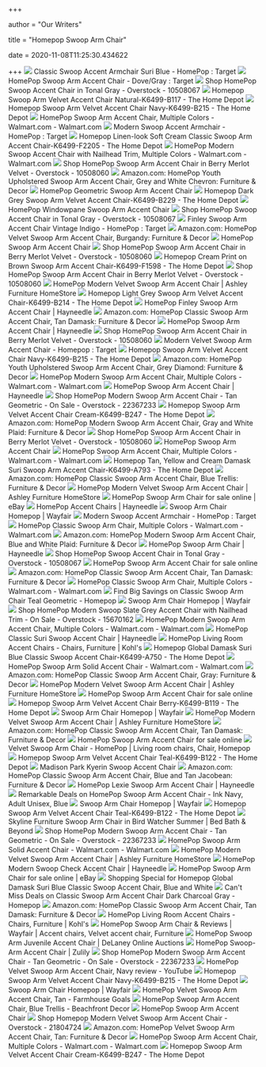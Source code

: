 +++
        
author = "Our Writers"
        
title = "Homepop Swoop Arm Chair"
        
date = 2020-11-08T11:25:30.434622
        
+++
[ ![](https://target.scene7.com/is/image/Target/GUEST_52ef9d6a-2cf1-4a66-9da3-d1ddc448b1bb?wid=488&hei=488&fmt=pjpeg)](https://target.scene7.com/is/image/Target/GUEST_52ef9d6a-2cf1-4a66-9da3-d1ddc448b1bb?wid=488&hei=488&fmt=pjpeg) Classic Swoop Accent Armchair Suri Blue - HomePop : Target
[ ![](https://target.scene7.com/is/image/Target/GUEST_e06f28ce-8099-4821-a752-7691dcaa838e?wid=488&hei=488&fmt=pjpeg)](https://target.scene7.com/is/image/Target/GUEST_e06f28ce-8099-4821-a752-7691dcaa838e?wid=488&hei=488&fmt=pjpeg) HomePop Swoop Arm Accent Chair - Dove/Gray : Target
[ ![](https://ak1.ostkcdn.com/images/products/is/images/direct/b9a6d319236f849d01dc794802a046c17cf3f65c/HomePop-Swoop-Accent-Chair-in-Tonal-Gray.jpg?impolicy=medium)](https://ak1.ostkcdn.com/images/products/is/images/direct/b9a6d319236f849d01dc794802a046c17cf3f65c/HomePop-Swoop-Accent-Chair-in-Tonal-Gray.jpg?impolicy=medium) Shop HomePop Swoop Accent Chair in Tonal Gray - Overstock - 10508067
[ ![](https://images.homedepot-static.com/productImages/2d3ab8bf-7001-42dd-9839-372ddba5b7ad/svn/natural-homepop-accent-chairs-k6499-b117-64_600.jpg)](https://images.homedepot-static.com/productImages/2d3ab8bf-7001-42dd-9839-372ddba5b7ad/svn/natural-homepop-accent-chairs-k6499-b117-64_600.jpg) Homepop Swoop Arm Velvet Accent Chair Natural-K6499-B117 - The Home Depot
[ ![](https://images.homedepot-static.com/productImages/b4764079-fd51-4b93-92e3-fb66189e50ff/svn/navy-homepop-accent-chairs-k6499-b215-40_600.jpg)](https://images.homedepot-static.com/productImages/b4764079-fd51-4b93-92e3-fb66189e50ff/svn/navy-homepop-accent-chairs-k6499-b215-40_600.jpg) Homepop Swoop Arm Velvet Accent Chair Navy-K6499-B215 - The Home Depot
[ ![](https://i5.walmartimages.com/asr/ed112f66-73fb-44a6-b555-cc7b6f22319a_2.e0a81234743f6b67d434214eadba1357.jpeg)](https://i5.walmartimages.com/asr/ed112f66-73fb-44a6-b555-cc7b6f22319a_2.e0a81234743f6b67d434214eadba1357.jpeg) HomePop Swoop Arm Accent Chair, Multiple Colors - Walmart.com - Walmart.com
[ ![](https://target.scene7.com/is/image/Target/GUEST_c873b7b3-dd97-481d-9832-c271f192178c?wid=488&hei=488&fmt=pjpeg)](https://target.scene7.com/is/image/Target/GUEST_c873b7b3-dd97-481d-9832-c271f192178c?wid=488&hei=488&fmt=pjpeg) Modern Swoop Accent Armchair - HomePop : Target
[ ![](https://images.homedepot-static.com/productImages/1f0998a6-7417-437d-94f7-ca26bd88d16c/svn/soft-cream-homepop-accent-chairs-k6499-f2205-64_600.jpg)](https://images.homedepot-static.com/productImages/1f0998a6-7417-437d-94f7-ca26bd88d16c/svn/soft-cream-homepop-accent-chairs-k6499-f2205-64_600.jpg) Homepop Linen-look Soft Cream Classic Swoop Arm Accent Chair-K6499-F2205 -  The Home Depot
[ ![](https://i5.walmartimages.com/asr/badff9dc-4fe8-4363-834e-d3e51a174df2_1.91561e264db9944c976c595139511acf.jpeg)](https://i5.walmartimages.com/asr/badff9dc-4fe8-4363-834e-d3e51a174df2_1.91561e264db9944c976c595139511acf.jpeg) HomePop Modern Swoop Accent Chair with Nailhead Trim, Multiple Colors -  Walmart.com - Walmart.com
[ ![](https://ak1.ostkcdn.com/images/products/10508060/HomePop-Swoop-Arm-Accent-Chair-in-Berry-Merlot-Velvet-cb066905-3488-43fe-96e4-e2eadb01ac7b.jpg)](https://ak1.ostkcdn.com/images/products/10508060/HomePop-Swoop-Arm-Accent-Chair-in-Berry-Merlot-Velvet-cb066905-3488-43fe-96e4-e2eadb01ac7b.jpg) Shop HomePop Swoop Arm Accent Chair in Berry Merlot Velvet - Overstock -  10508060
[ ![](https://images-na.ssl-images-amazon.com/images/I/71ccxWKQnkL._AC_SX522_.jpg)](https://images-na.ssl-images-amazon.com/images/I/71ccxWKQnkL._AC_SX522_.jpg) Amazon.com: HomePop Youth Upholstered Swoop Arm Accent Chair, Grey and  White Chevron: Furniture & Decor
[ ![](https://kohlsbfc2.scene7.com/is/image/kohls/3429477_Navy?wid=600&hei=600&op_sharpen=1)](https://kohlsbfc2.scene7.com/is/image/kohls/3429477_Navy?wid=600&hei=600&op_sharpen=1) HomePop Geometric Swoop Arm Accent Chair
[ ![](https://images.homedepot-static.com/productImages/52f81f2c-19b7-4a06-8ae6-402411777002/svn/dark-grey-homepop-accent-chairs-k6499-b229-64_1000.jpg)](https://images.homedepot-static.com/productImages/52f81f2c-19b7-4a06-8ae6-402411777002/svn/dark-grey-homepop-accent-chairs-k6499-b229-64_1000.jpg) Homepop Dark Grey Swoop Arm Velvet Accent Chair-K6499-B229 - The Home Depot
[ ![](https://media.kohlsimg.com/is/image/kohls/3429532_White?wid=600&hei=600&op_sharpen=1)](https://media.kohlsimg.com/is/image/kohls/3429532_White?wid=600&hei=600&op_sharpen=1) HomePop Windowpane Swoop Arm Accent Chair
[ ![](https://ak1.ostkcdn.com/images/products/is/images/direct/c09784d5d8a8497a23e5e7c89843d370e94186e3/HomePop-Swoop-Accent-Chair-in-Tonal-Gray.jpg?impolicy=medium)](https://ak1.ostkcdn.com/images/products/is/images/direct/c09784d5d8a8497a23e5e7c89843d370e94186e3/HomePop-Swoop-Accent-Chair-in-Tonal-Gray.jpg?impolicy=medium) Shop HomePop Swoop Accent Chair in Tonal Gray - Overstock - 10508067
[ ![](https://target.scene7.com/is/image/Target/GUEST_72235871-09ae-481f-80fb-71486421c2ea?wid=488&hei=488&fmt=pjpeg)](https://target.scene7.com/is/image/Target/GUEST_72235871-09ae-481f-80fb-71486421c2ea?wid=488&hei=488&fmt=pjpeg) Finley Swoop Arm Accent Chair Vintage Indigo - HomePop : Target
[ ![](https://images-na.ssl-images-amazon.com/images/I/61AzgpUeSdL._AC_SL1500_.jpg)](https://images-na.ssl-images-amazon.com/images/I/61AzgpUeSdL._AC_SL1500_.jpg) Amazon.com: HomePop Velvet Swoop Arm Accent Chair, Burgandy: Furniture &  Decor
[ ![](https://media.kohlsimg.com/is/image/kohls/3266517_Peacock?wid=600&hei=600&op_sharpen=1)](https://media.kohlsimg.com/is/image/kohls/3266517_Peacock?wid=600&hei=600&op_sharpen=1) HomePop Swoop Arm Accent Chair
[ ![](https://ak1.ostkcdn.com/images/products/10508060/HomePop-Swoop-Arm-Accent-Chair-in-Berry-Merlot-Velvet-7dbb27ab-c9a9-4196-b6da-2e3668e8cbd8_600.jpg?impolicy=medium)](https://ak1.ostkcdn.com/images/products/10508060/HomePop-Swoop-Arm-Accent-Chair-in-Berry-Merlot-Velvet-7dbb27ab-c9a9-4196-b6da-2e3668e8cbd8_600.jpg?impolicy=medium) Shop HomePop Swoop Arm Accent Chair in Berry Merlot Velvet - Overstock -  10508060
[ ![](https://images.homedepot-static.com/productImages/4bbc202e-1c70-49a6-8996-85b9c8d88f8b/svn/natural-cream-homepop-accent-chairs-k6499-f1598-64_1000.jpg)](https://images.homedepot-static.com/productImages/4bbc202e-1c70-49a6-8996-85b9c8d88f8b/svn/natural-cream-homepop-accent-chairs-k6499-f1598-64_1000.jpg) Homepop Cream Print on Brown Swoop Arm Accent Chair-K6499-F1598 - The Home  Depot
[ ![](https://ak1.ostkcdn.com/images/products/10508060/HomePop-Swoop-Arm-Accent-Chair-in-Berry-Merlot-Velvet-8793cb8e-4565-4612-a03c-e15b92b9c8db_600.jpg?impolicy=medium)](https://ak1.ostkcdn.com/images/products/10508060/HomePop-Swoop-Arm-Accent-Chair-in-Berry-Merlot-Velvet-8793cb8e-4565-4612-a03c-e15b92b9c8db_600.jpg?impolicy=medium) Shop HomePop Swoop Arm Accent Chair in Berry Merlot Velvet - Overstock -  10508060
[ ![](https://ashleyfurniture.scene7.com/is/image/AshleyFurniture/A600000387-SW-A?$AFHS-PDP-Zoomed$)](https://ashleyfurniture.scene7.com/is/image/AshleyFurniture/A600000387-SW-A?$AFHS-PDP-Zoomed$) HomePop Modern Velvet Swoop Arm Accent Chair | Ashley Furniture HomeStore
[ ![](https://images.homedepot-static.com/productImages/6e11d6f6-893c-431a-af45-3a19a476b011/svn/light-grey-homepop-accent-chairs-k6499-b214-31_600.jpg)](https://images.homedepot-static.com/productImages/6e11d6f6-893c-431a-af45-3a19a476b011/svn/light-grey-homepop-accent-chairs-k6499-b214-31_600.jpg) Homepop Light Grey Swoop Arm Velvet Accent Chair-K6499-B214 - The Home Depot
[ ![](https://content.haycdn.com/mgen/master:KINF155.jpg)](https://content.haycdn.com/mgen/master:KINF155.jpg) HomePop Finley Swoop Arm Accent Chair | Hayneedle
[ ![](https://images-na.ssl-images-amazon.com/images/I/51DT26b6kKL._AC_SY400_.jpg)](https://images-na.ssl-images-amazon.com/images/I/51DT26b6kKL._AC_SY400_.jpg) Amazon.com: HomePop Classic Swoop Arm Accent Chair, Tan Damask: Furniture &  Decor
[ ![](https://content.haycdn.com/mgen/master:KINF200.jpg)](https://content.haycdn.com/mgen/master:KINF200.jpg) HomePop Swoop Arm Accent Chair | Hayneedle
[ ![](https://ak1.ostkcdn.com/images/products/10508060/HomePop-Swoop-Arm-Accent-Chair-in-Berry-Merlot-Velvet-ac16a12a-c58d-4d04-83a8-77daca067f74_600.jpg?impolicy=medium)](https://ak1.ostkcdn.com/images/products/10508060/HomePop-Swoop-Arm-Accent-Chair-in-Berry-Merlot-Velvet-ac16a12a-c58d-4d04-83a8-77daca067f74_600.jpg?impolicy=medium) Shop HomePop Swoop Arm Accent Chair in Berry Merlot Velvet - Overstock -  10508060
[ ![](https://target.scene7.com/is/image/Target/GUEST_79649f4b-611f-4b2f-b241-adc3e1661e6f?wid=488&hei=488&fmt=pjpeg)](https://target.scene7.com/is/image/Target/GUEST_79649f4b-611f-4b2f-b241-adc3e1661e6f?wid=488&hei=488&fmt=pjpeg) Modern Velvet Swoop Arm Accent Chair - Homepop : Target
[ ![](https://images.homedepot-static.com/productImages/2abb7ea2-c401-4b26-be1b-b10854e058b5/svn/navy-homepop-accent-chairs-k6499-b215-64_600.jpg)](https://images.homedepot-static.com/productImages/2abb7ea2-c401-4b26-be1b-b10854e058b5/svn/navy-homepop-accent-chairs-k6499-b215-64_600.jpg) Homepop Swoop Arm Velvet Accent Chair Navy-K6499-B215 - The Home Depot
[ ![](https://images-na.ssl-images-amazon.com/images/I/71QNMzouofL._AC_SL1500_.jpg)](https://images-na.ssl-images-amazon.com/images/I/71QNMzouofL._AC_SL1500_.jpg) Amazon.com: HomePop Youth Upholstered Swoop Arm Accent Chair, Grey Diamond:  Furniture & Decor
[ ![](https://i5.walmartimages.com/asr/b1155dd7-258c-487a-a09d-dfd061e32277_2.204c03d2c462448e9a921c19575abc71.jpeg)](https://i5.walmartimages.com/asr/b1155dd7-258c-487a-a09d-dfd061e32277_2.204c03d2c462448e9a921c19575abc71.jpeg) HomePop Modern Swoop Arm Accent Chair, Multiple Colors - Walmart.com -  Walmart.com
[ ![](https://content.haycdn.com/mgen/inuse:KINF200.jpg?is=654,654,0xffffff)](https://content.haycdn.com/mgen/inuse:KINF200.jpg?is=654,654,0xffffff) HomePop Swoop Arm Accent Chair | Hayneedle
[ ![](https://ak1.ostkcdn.com/images/products/is/images/direct/0d34b418811771dd035752cccc03ed34973b0d0f/HomePop-Modern-Swoop-Arm-Accent-Chair---Tan-Geometric.jpg)](https://ak1.ostkcdn.com/images/products/is/images/direct/0d34b418811771dd035752cccc03ed34973b0d0f/HomePop-Modern-Swoop-Arm-Accent-Chair---Tan-Geometric.jpg) Shop HomePop Modern Swoop Arm Accent Chair - Tan Geometric - On Sale -  Overstock - 22367233
[ ![](https://images.homedepot-static.com/productImages/36dcb3c0-750d-47d0-838e-2feb50f85de0/svn/soft-cream-homepop-accent-chairs-k6499-b247-64_1000.jpg)](https://images.homedepot-static.com/productImages/36dcb3c0-750d-47d0-838e-2feb50f85de0/svn/soft-cream-homepop-accent-chairs-k6499-b247-64_1000.jpg) Homepop Swoop Arm Velvet Accent Chair Cream-K6499-B247 - The Home Depot
[ ![](https://images-na.ssl-images-amazon.com/images/I/81ByH0qCttL._AC_SX522_.jpg)](https://images-na.ssl-images-amazon.com/images/I/81ByH0qCttL._AC_SX522_.jpg) Amazon.com: HomePop Modern Swoop Arm Accent Chair, Gray and White Plaid:  Furniture & Decor
[ ![](https://ak1.ostkcdn.com/images/products/10508060/HomePop-Swoop-Arm-Accent-Chair-in-Berry-Merlot-Velvet-6293abaa-0318-4d0f-bcf8-2b7058248d99_600.jpg?impolicy=medium)](https://ak1.ostkcdn.com/images/products/10508060/HomePop-Swoop-Arm-Accent-Chair-in-Berry-Merlot-Velvet-6293abaa-0318-4d0f-bcf8-2b7058248d99_600.jpg?impolicy=medium) Shop HomePop Swoop Arm Accent Chair in Berry Merlot Velvet - Overstock -  10508060
[ ![](https://media.kohlsimg.com/is/image/kohls/3429477_Blue_Cream?wid=300&hei=300&op_sharpen=1)](https://media.kohlsimg.com/is/image/kohls/3429477_Blue_Cream?wid=300&hei=300&op_sharpen=1) HomePop Swoop Arm Accent Chair
[ ![](https://i5.walmartimages.com/asr/ffeae542-f944-4882-a04b-3d10bf59b47c_1.7c03c945b478f496e69d56c7dea910fd.jpeg)](https://i5.walmartimages.com/asr/ffeae542-f944-4882-a04b-3d10bf59b47c_1.7c03c945b478f496e69d56c7dea910fd.jpeg) HomePop Swoop Arm Accent Chair, Multiple Colors - Walmart.com - Walmart.com
[ ![](https://images.homedepot-static.com/productImages/ff136da1-a21b-4740-a58f-c1a382cfbe46/svn/multi-homepop-accent-chairs-k6499-a793-64_1000.jpg)](https://images.homedepot-static.com/productImages/ff136da1-a21b-4740-a58f-c1a382cfbe46/svn/multi-homepop-accent-chairs-k6499-a793-64_1000.jpg) Homepop Tan, Yellow and Cream Damask Suri Swoop Arm Accent Chair-K6499-A793  - The Home Depot
[ ![](https://m.media-amazon.com/images/I/910ceAuBPfL._AC_SS350_.jpg)](https://m.media-amazon.com/images/I/910ceAuBPfL._AC_SS350_.jpg) Amazon.com: HomePop Classic Swoop Arm Accent Chair, Blue Trellis: Furniture  & Decor
[ ![](https://ashleyfurniture.scene7.com/is/image/AshleyFurniture/A600000387-DETAIL-A?$AFHS-PDP-Main$)](https://ashleyfurniture.scene7.com/is/image/AshleyFurniture/A600000387-DETAIL-A?$AFHS-PDP-Main$) HomePop Modern Velvet Swoop Arm Accent Chair | Ashley Furniture HomeStore
[ ![](https://i.ebayimg.com/images/g/yBMAAOSwaEhfdIpF/s-l225.jpg)](https://i.ebayimg.com/images/g/yBMAAOSwaEhfdIpF/s-l225.jpg) HomePop Swoop Arm Chair for sale online | eBay
[ ![](https://content.haycdn.com/mgen/master:KINF178.jpg?is=400,400,0xffffff)](https://content.haycdn.com/mgen/master:KINF178.jpg?is=400,400,0xffffff) HomePop Accent Chairs | Hayneedle
[ ![](https://secure.img1-fg.wfcdn.com/im/20382860/resize-h310-w310%5Ecompr-r85/8018/80188037/margate-swoop-armchair.jpg)](https://secure.img1-fg.wfcdn.com/im/20382860/resize-h310-w310%5Ecompr-r85/8018/80188037/margate-swoop-armchair.jpg) Swoop Arm Chair Homepop | Wayfair
[ ![](https://target.scene7.com/is/image/Target/GUEST_c873b7b3-dd97-481d-9832-c271f192178c?hei=300&qlt=80&fmt=pjpeg)](https://target.scene7.com/is/image/Target/GUEST_c873b7b3-dd97-481d-9832-c271f192178c?hei=300&qlt=80&fmt=pjpeg) Modern Swoop Accent Armchair - HomePop : Target
[ ![](https://i5.walmartimages.com/asr/6d907243-adc7-410d-927a-009cb64f7b3e.b5843b065d9ff4490921ab32ec405fa5.jpeg)](https://i5.walmartimages.com/asr/6d907243-adc7-410d-927a-009cb64f7b3e.b5843b065d9ff4490921ab32ec405fa5.jpeg) HomePop Classic Swoop Arm Chair, Multiple Colors - Walmart.com - Walmart.com
[ ![](https://images-na.ssl-images-amazon.com/images/I/91ye7nDiSkL._AC_SX522_.jpg)](https://images-na.ssl-images-amazon.com/images/I/91ye7nDiSkL._AC_SX522_.jpg) Amazon.com: HomePop Modern Swoop Arm Accent Chair, Blue and White Plaid:  Furniture & Decor
[ ![](https://content.haycdn.com/mgen/master:KINF450.jpg)](https://content.haycdn.com/mgen/master:KINF450.jpg) HomePop Swoop Arm Chair | Hayneedle
[ ![](https://ak1.ostkcdn.com/images/products/is/images/direct/232101e4b80a90d70cfbff39f1e5364c0e1b7217/HomePop-Swoop-Accent-Chair-in-Tonal-Gray.jpg?impolicy=medium)](https://ak1.ostkcdn.com/images/products/is/images/direct/232101e4b80a90d70cfbff39f1e5364c0e1b7217/HomePop-Swoop-Accent-Chair-in-Tonal-Gray.jpg?impolicy=medium) Shop HomePop Swoop Accent Chair in Tonal Gray - Overstock - 10508067
[ ![](https://i.ebayimg.com/thumbs/images/g/pY4AAOSwN1depyVB/s-l200.jpg)](https://i.ebayimg.com/thumbs/images/g/pY4AAOSwN1depyVB/s-l200.jpg) HomePop Swoop Arm Accent Chair for sale online
[ ![](https://m.media-amazon.com/images/I/917saHB6xnL._AC_.jpg)](https://m.media-amazon.com/images/I/917saHB6xnL._AC_.jpg) Amazon.com: HomePop Classic Swoop Arm Accent Chair, Tan Damask: Furniture &  Decor
[ ![](https://i5.walmartimages.com/asr/a575573d-59da-424e-83cd-b474355f5ea8_2.634d8e79c86bf076a9ef1eaa540646d3.jpeg)](https://i5.walmartimages.com/asr/a575573d-59da-424e-83cd-b474355f5ea8_2.634d8e79c86bf076a9ef1eaa540646d3.jpeg) HomePop Classic Swoop Arm Chair, Multiple Colors - Walmart.com - Walmart.com
[ ![](https://images.prod.meredith.com/product/677d9695424c77184ff713ddb1ef8e0c/1531735238161/l/homepop-classic-swoop-arm-chair-teal-geometric)](https://images.prod.meredith.com/product/677d9695424c77184ff713ddb1ef8e0c/1531735238161/l/homepop-classic-swoop-arm-chair-teal-geometric) Find Big Savings on Classic Swoop Arm Chair Teal Geometric - Homepop
[ ![](https://secure.img1-fg.wfcdn.com/im/44244974/resize-h160-w160%5Ecompr-r85/1257/125740558/Schiessler+Swoop+Side+Chair.jpg)](https://secure.img1-fg.wfcdn.com/im/44244974/resize-h160-w160%5Ecompr-r85/1257/125740558/Schiessler+Swoop+Side+Chair.jpg) Swoop Arm Chair Homepop | Wayfair
[ ![](https://ak1.ostkcdn.com/images/products/is/images/direct/0f53089f108a46debcd311d547a52749d7e89232/HomePop-Modern-Swoop-Accent-Chair-with-Nailhead-Trim---Slate-Grey.jpg?impolicy=medium)](https://ak1.ostkcdn.com/images/products/is/images/direct/0f53089f108a46debcd311d547a52749d7e89232/HomePop-Modern-Swoop-Accent-Chair-with-Nailhead-Trim---Slate-Grey.jpg?impolicy=medium) Shop HomePop Modern Swoop Slate Grey Accent Chair with Nailhead Trim - On  Sale - Overstock - 15670162
[ ![](https://i5.walmartimages.com/asr/ef3c6067-b85b-4980-9142-d986f3d1c874_1.38bc393bee8ed77f542373773c0a4e56.jpeg)](https://i5.walmartimages.com/asr/ef3c6067-b85b-4980-9142-d986f3d1c874_1.38bc393bee8ed77f542373773c0a4e56.jpeg) HomePop Modern Swoop Arm Accent Chair, Multiple Colors - Walmart.com -  Walmart.com
[ ![](https://content.haycdn.com/mgen/master:KINF373.jpg)](https://content.haycdn.com/mgen/master:KINF373.jpg) HomePop Classic Suri Swoop Accent Chair | Hayneedle
[ ![](https://media.kohlsimg.com/is/image/kohls/3866320?wid=240&hei=240&op_sharpen=1)](https://media.kohlsimg.com/is/image/kohls/3866320?wid=240&hei=240&op_sharpen=1) HomePop Living Room Accent Chairs - Chairs, Furniture | Kohl's
[ ![](https://images.homedepot-static.com/productImages/6c9c4a6d-063f-46c1-b909-c5a98b45594c/svn/blue-and-white-homepop-accent-chairs-k6499-a750-64_1000.jpg)](https://images.homedepot-static.com/productImages/6c9c4a6d-063f-46c1-b909-c5a98b45594c/svn/blue-and-white-homepop-accent-chairs-k6499-a750-64_1000.jpg) Homepop Global Damask Suri Blue Classic Swoop Accent Chair-K6499-A750 - The  Home Depot
[ ![](https://i5.walmartimages.com/asr/d93fb719-4494-4ecb-ae74-bebcd4187f9b.05a8b881b53612a82ed1a6fa07838421.jpeg)](https://i5.walmartimages.com/asr/d93fb719-4494-4ecb-ae74-bebcd4187f9b.05a8b881b53612a82ed1a6fa07838421.jpeg) HomePop Swoop Arm Solid Accent Chair - Walmart.com - Walmart.com
[ ![](https://images-na.ssl-images-amazon.com/images/I/81vJAFs-x-L._AC_SX522_.jpg)](https://images-na.ssl-images-amazon.com/images/I/81vJAFs-x-L._AC_SX522_.jpg) Amazon.com: HomePop Classic Swoop Arm Accent Chair, Gray: Furniture & Decor
[ ![](https://ashleyfurniture.scene7.com/is/image/AshleyFurniture/A600000387-DETAIL-C?$AFHS-Grid-1X$)](https://ashleyfurniture.scene7.com/is/image/AshleyFurniture/A600000387-DETAIL-C?$AFHS-Grid-1X$) HomePop Modern Velvet Swoop Arm Accent Chair | Ashley Furniture HomeStore
[ ![](https://i.ebayimg.com/thumbs/images/g/FHQAAOSwCzJeopFv/s-l200.jpg)](https://i.ebayimg.com/thumbs/images/g/FHQAAOSwCzJeopFv/s-l200.jpg) HomePop Swoop Arm Accent Chair for sale online
[ ![](https://images.homedepot-static.com/productImages/c5706d67-48e7-45fb-bc35-60aff007370b/svn/berry-homepop-accent-chairs-k6499-b119-1d_600.jpg)](https://images.homedepot-static.com/productImages/c5706d67-48e7-45fb-bc35-60aff007370b/svn/berry-homepop-accent-chairs-k6499-b119-1d_600.jpg) Homepop Swoop Arm Velvet Accent Chair Berry-K6499-B119 - The Home Depot
[ ![](https://secure.img1-fg.wfcdn.com/im/33810887/resize-h310-w310%5Ecompr-r85/9978/99785390/thon-swoop-armchair.jpg)](https://secure.img1-fg.wfcdn.com/im/33810887/resize-h310-w310%5Ecompr-r85/9978/99785390/thon-swoop-armchair.jpg) Swoop Arm Chair Homepop | Wayfair
[ ![](https://ashleyfurniture.scene7.com/is/image/AshleyFurniture/A600000387-DETAIL-B?$AFHS-PDP-Main$)](https://ashleyfurniture.scene7.com/is/image/AshleyFurniture/A600000387-DETAIL-B?$AFHS-PDP-Main$) HomePop Modern Velvet Swoop Arm Accent Chair | Ashley Furniture HomeStore
[ ![](https://m.media-amazon.com/images/S/aplus-media/vc/5907c530-63b7-4f2d-a03d-67d7702f0cc9.__CR0,22,1800,557_PT0_SX970_V1___.jpg)](https://m.media-amazon.com/images/S/aplus-media/vc/5907c530-63b7-4f2d-a03d-67d7702f0cc9.__CR0,22,1800,557_PT0_SX970_V1___.jpg) Amazon.com: HomePop Classic Swoop Arm Accent Chair, Tan Damask: Furniture &  Decor
[ ![](https://i.ebayimg.com/thumbs/images/g/hPMAAOSwN1densCL/s-l200.jpg)](https://i.ebayimg.com/thumbs/images/g/hPMAAOSwN1densCL/s-l200.jpg) HomePop Swoop Arm Accent Chair for sale online
[ ![](https://i.pinimg.com/564x/88/f0/9b/88f09bc635d024c0c3587d6750ec0168.jpg)](https://i.pinimg.com/564x/88/f0/9b/88f09bc635d024c0c3587d6750ec0168.jpg) Velvet Swoop Arm Chair - HomePop | Living room chairs, Chair, Homepop
[ ![](https://images.homedepot-static.com/productImages/568c654c-97fd-4e71-b9ae-e61a2d1eaf36/svn/teal-homepop-accent-chairs-k6499-b122-1f_600.jpg)](https://images.homedepot-static.com/productImages/568c654c-97fd-4e71-b9ae-e61a2d1eaf36/svn/teal-homepop-accent-chairs-k6499-b122-1f_600.jpg) Homepop Swoop Arm Velvet Accent Chair Teal-K6499-B122 - The Home Depot
[ ![](https://media.kohlsimg.com/is/image/kohls/2707731_Gray?wid=600&hei=600&op_sharpen=1)](https://media.kohlsimg.com/is/image/kohls/2707731_Gray?wid=600&hei=600&op_sharpen=1) Madison Park Kyerin Swoop Accent Chair
[ ![](https://images-na.ssl-images-amazon.com/images/I/819FJ7Qt9ML._AC_SY355_.jpg)](https://images-na.ssl-images-amazon.com/images/I/819FJ7Qt9ML._AC_SY355_.jpg) Amazon.com: HomePop Classic Swoop Arm Accent Chair, Blue and Tan Jacobean:  Furniture & Decor
[ ![](https://content.haycdn.com/mgen/master:KINF168.jpg?is=654,654,0xffffff)](https://content.haycdn.com/mgen/master:KINF168.jpg?is=654,654,0xffffff) HomePop Lexie Swoop Arm Accent Chair | Hayneedle
[ ![](https://images.prod.meredith.com/product/dcdb9f5db1aee8623645d0ea0b0269cf/1547223473266/l/homepop-swoop-arm-accent-chair-ink-navy-blue)](https://images.prod.meredith.com/product/dcdb9f5db1aee8623645d0ea0b0269cf/1547223473266/l/homepop-swoop-arm-accent-chair-ink-navy-blue) Remarkable Deals on HomePop Swoop Arm Accent Chair - Ink Navy, Adult  Unisex, Blue
[ ![](https://secure.img1-fg.wfcdn.com/im/15588816/resize-h160-w160%5Ecompr-r85/1253/125332500/Aaronjacob+Swoop+Armchair.jpg)](https://secure.img1-fg.wfcdn.com/im/15588816/resize-h160-w160%5Ecompr-r85/1253/125332500/Aaronjacob+Swoop+Armchair.jpg) Swoop Arm Chair Homepop | Wayfair
[ ![](https://images.homedepot-static.com/productImages/053839c5-7726-47c2-9a1b-770343cd44f1/svn/teal-homepop-accent-chairs-k6499-b122-64_600.jpg)](https://images.homedepot-static.com/productImages/053839c5-7726-47c2-9a1b-770343cd44f1/svn/teal-homepop-accent-chairs-k6499-b122-64_600.jpg) Homepop Swoop Arm Velvet Accent Chair Teal-K6499-B122 - The Home Depot
[ ![](https://b3h2.scene7.com/is/image/BedBathandBeyond/31524241888933p?$690$&wid=690&hei=690)](https://b3h2.scene7.com/is/image/BedBathandBeyond/31524241888933p?$690$&wid=690&hei=690) Skyline Furniture Swoop Arm Chair in Bird Watcher Summer | Bed Bath & Beyond
[ ![](https://ak1.ostkcdn.com/images/products/is/images/direct/01c214a7039f6189b73fe866dd314f2975fde45a/HomePop-Modern-Swoop-Arm-Accent-Chair---Tan-Geometric.jpg?impolicy=medium)](https://ak1.ostkcdn.com/images/products/is/images/direct/01c214a7039f6189b73fe866dd314f2975fde45a/HomePop-Modern-Swoop-Arm-Accent-Chair---Tan-Geometric.jpg?impolicy=medium) Shop HomePop Modern Swoop Arm Accent Chair - Tan Geometric - On Sale -  Overstock - 22367233
[ ![](https://i5.walmartimages.com/asr/a0089305-1157-4d4e-a8ca-ed50ae97c9fc.0682869cad227de20bf14fbd44b21f84.jpeg)](https://i5.walmartimages.com/asr/a0089305-1157-4d4e-a8ca-ed50ae97c9fc.0682869cad227de20bf14fbd44b21f84.jpeg) HomePop Swoop Arm Solid Accent Chair - Walmart.com - Walmart.com
[ ![](https://ashleyfurniture.scene7.com/is/image/AshleyFurniture/A600000387-SWATCH?$AFHS-PDP-Main$)](https://ashleyfurniture.scene7.com/is/image/AshleyFurniture/A600000387-SWATCH?$AFHS-PDP-Main$) HomePop Modern Velvet Swoop Arm Accent Chair | Ashley Furniture HomeStore
[ ![](https://content.haycdn.com/mgen/master:KINF353.jpg)](https://content.haycdn.com/mgen/master:KINF353.jpg) HomePop Modern Swoop Check Accent Chair | Hayneedle
[ ![](https://i.ebayimg.com/images/g/tKAAAOSw3nJfdIt6/s-l225.jpg)](https://i.ebayimg.com/images/g/tKAAAOSw3nJfdIt6/s-l225.jpg) HomePop Swoop Arm Chair for sale online | eBay
[ ![](https://images.prod.meredith.com/product/8319885eea53268bdb5f4f4818d1e6b0/1565798408842/l/homepop-global-damask-suri-blue-classic-swoop-accent-chair-blue-and-white)](https://images.prod.meredith.com/product/8319885eea53268bdb5f4f4818d1e6b0/1565798408842/l/homepop-global-damask-suri-blue-classic-swoop-accent-chair-blue-and-white) Shopping Special for Homepop Global Damask Suri Blue Classic Swoop Accent  Chair, Blue and White
[ ![](https://images.prod.meredith.com/product/6119a13b70f96a60a5b7b742e28a01a7/1594963615989/l/classic-swoop-arm-accent-chair-dark-charcoal-gray-homepop)](https://images.prod.meredith.com/product/6119a13b70f96a60a5b7b742e28a01a7/1594963615989/l/classic-swoop-arm-accent-chair-dark-charcoal-gray-homepop) Can't Miss Deals on Classic Swoop Arm Accent Chair Dark Charcoal Gray -  Homepop
[ ![](https://m.media-amazon.com/images/I/91yq-PD82YL._AC_.jpg)](https://m.media-amazon.com/images/I/91yq-PD82YL._AC_.jpg) Amazon.com: HomePop Classic Swoop Arm Accent Chair, Tan Damask: Furniture &  Decor
[ ![](https://media.kohlsimg.com/is/image/kohls/3271442_Light_Aqua?wid=240&hei=240&op_sharpen=1)](https://media.kohlsimg.com/is/image/kohls/3271442_Light_Aqua?wid=240&hei=240&op_sharpen=1) HomePop Living Room Accent Chairs - Chairs, Furniture | Kohl's
[ ![](https://i.pinimg.com/originals/8b/6a/be/8b6abedbf76e324c7142747644434aff.jpg)](https://i.pinimg.com/originals/8b/6a/be/8b6abedbf76e324c7142747644434aff.jpg) HomePop Swoop Arm Chair & Reviews | Wayfair | Accent chairs, Velvet accent  chair, Furniture
[ ![](https://media.sandhills.com/img.axd?id=4217477923&wid=&p=&ext=&w=0&h=0&t=&lp=&c=True&wt=False&sz=Max&rt=0&checksum=8H%2BK0bUyAlYvYPyku7sm7o8l0ckpREZ5)](https://media.sandhills.com/img.axd?id=4217477923&wid=&p=&ext=&w=0&h=0&t=&lp=&c=True&wt=False&sz=Max&rt=0&checksum=8H%2BK0bUyAlYvYPyku7sm7o8l0ckpREZ5) HomePop Swoop Arm Juvenile Accent Chair | DeLaney Online Auctions
[ ![](https://cfcdn.zulily.com/images/cache/product/452x1000/253710/zu49885711_main_tm1501687834.jpg)](https://cfcdn.zulily.com/images/cache/product/452x1000/253710/zu49885711_main_tm1501687834.jpg) HomePop Swoop-Arm Accent Chair | Zulily
[ ![](https://ak1.ostkcdn.com/images/products/is/images/direct/497ddb47fd14697c5804526f3295a0a24827214a/HomePop-Modern-Swoop-Arm-Accent-Chair---Tan-Geometric.jpg?impolicy=medium)](https://ak1.ostkcdn.com/images/products/is/images/direct/497ddb47fd14697c5804526f3295a0a24827214a/HomePop-Modern-Swoop-Arm-Accent-Chair---Tan-Geometric.jpg?impolicy=medium) Shop HomePop Modern Swoop Arm Accent Chair - Tan Geometric - On Sale -  Overstock - 22367233
[ ![](https://i.ytimg.com/vi/zyFjdQuLNmU/maxresdefault.jpg)](https://i.ytimg.com/vi/zyFjdQuLNmU/maxresdefault.jpg) HomePop Velvet Swoop Arm Accent Chair, Navy review - YouTube
[ ![](https://images.homedepot-static.com/productImages/fc9bb31e-eb91-48f2-bf4e-b7bc8fcb2a02/svn/navy-homepop-accent-chairs-k6499-b215-a0_600.jpg)](https://images.homedepot-static.com/productImages/fc9bb31e-eb91-48f2-bf4e-b7bc8fcb2a02/svn/navy-homepop-accent-chairs-k6499-b215-a0_600.jpg) Homepop Swoop Arm Velvet Accent Chair Navy-K6499-B215 - The Home Depot
[ ![](https://secure.img1-fg.wfcdn.com/im/52252086/resize-h240-w240%5Ecompr-r85/4129/41291585/default_name.jpg)](https://secure.img1-fg.wfcdn.com/im/52252086/resize-h240-w240%5Ecompr-r85/4129/41291585/default_name.jpg) Swoop Arm Chair Homepop | Wayfair
[ ![](https://farmhousegoals.com/wp-content/uploads/2019/02/Coaster-Home-Furnishings-Flower-Pattern-Accent-Chair-Cream-and-Cappuccino-0-300x300.jpg)](https://farmhousegoals.com/wp-content/uploads/2019/02/Coaster-Home-Furnishings-Flower-Pattern-Accent-Chair-Cream-and-Cappuccino-0-300x300.jpg) HomePop Velvet Swoop Arm Accent Chair, Tan - Farmhouse Goals
[ ![](https://images-na.ssl-images-amazon.com/images/I/61Ngqrl-8UL._SS510_.jpg)](https://images-na.ssl-images-amazon.com/images/I/61Ngqrl-8UL._SS510_.jpg) HomePop Swoop Arm Accent Chair, Blue Trellis - Beachfront Decor
[ ![](https://media.kohlsimg.com/is/image/kohls/4554568_Multi?wid=300&hei=300&op_sharpen=1)](https://media.kohlsimg.com/is/image/kohls/4554568_Multi?wid=300&hei=300&op_sharpen=1) HomePop Swoop Arm Accent Chair
[ ![](https://ak1.ostkcdn.com/images/products/21804724/Homepop-Modern-Velvet-Swoop-Arm-Accent-Chair-Pink-9d7ce91f-1888-41d0-8df1-4c83ea0e5725.jpg)](https://ak1.ostkcdn.com/images/products/21804724/Homepop-Modern-Velvet-Swoop-Arm-Accent-Chair-Pink-9d7ce91f-1888-41d0-8df1-4c83ea0e5725.jpg) Shop Homepop Modern Velvet Swoop Arm Accent Chair - Overstock - 21804724
[ ![](https://m.media-amazon.com/images/S/aplus-media/vc/7114530b-b6f4-497e-9bc5-d67dc3eab402.__CR0,22,1800,557_PT0_SX970_V1___.jpg)](https://m.media-amazon.com/images/S/aplus-media/vc/7114530b-b6f4-497e-9bc5-d67dc3eab402.__CR0,22,1800,557_PT0_SX970_V1___.jpg) Amazon.com: HomePop Velvet Swoop Arm Accent Chair, Tan: Furniture & Decor
[ ![](https://i5.walmartimages.com/dfw/6e29e393-e181/k2-_c79790df-2836-423b-a3b9-0665fde79a9a.v1.jpg)](https://i5.walmartimages.com/dfw/6e29e393-e181/k2-_c79790df-2836-423b-a3b9-0665fde79a9a.v1.jpg) HomePop Swoop Arm Accent Chair, Multiple Colors - Walmart.com - Walmart.com
[ ![](https://images.homedepot-static.com/productImages/f224a453-ec1d-486f-9e24-648d5051811e/svn/soft-cream-homepop-accent-chairs-k6499-b247-66_600.jpg)](https://images.homedepot-static.com/productImages/f224a453-ec1d-486f-9e24-648d5051811e/svn/soft-cream-homepop-accent-chairs-k6499-b247-66_600.jpg) Homepop Swoop Arm Velvet Accent Chair Cream-K6499-B247 - The Home Depot
